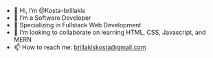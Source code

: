 - 👋 Hi, I’m @Kosta-brillakis
- 👀 I’m a Software Developer
- 🌱 Specializing in Fullstack Web Development
- 💞️ I’m looking to collaborate on learning HTML, CSS, Javascript, and MERN
- 📫 How to reach me: brillakiskosta@gmail.com

